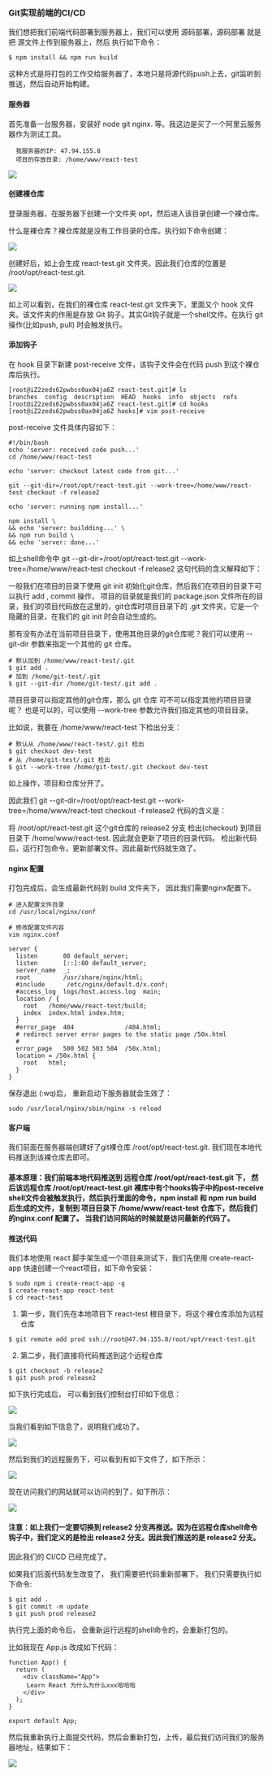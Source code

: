 
### Git实现前端的CI/CD

  我们想把我们前端代码部署到服务器上，我们可以使用 源码部署，源码部署 就是 把 源文件上传到服务器上，然后 执行如下命令：
```
$ npm install && npm run build
```
  这种方式是将打包的工作交给服务器了，本地只是将源代码push上去，git监听到推送，然后自动开始构建。

#### 服务器

  首先准备一台服务器，安装好 node git nginx. 等。我这边是买了一个阿里云服务器作为测试工具。
```
  我服务器的IP: 47.94.155.8
  项目的存放目录: /home/www/react-test
```
<img src="https://raw.githubusercontent.com/kongzhi0707/front-end-learn/master/autoDeployment/images/51.png" /> <br />

#### 创建裸仓库

  登录服务器，在服务器下创建一个文件夹 opt，然后进入该目录创建一个裸仓库。

  什么是裸仓库？裸仓库就是没有工作目录的仓库。执行如下命令创建：

<img src="https://raw.githubusercontent.com/kongzhi0707/front-end-learn/master/autoDeployment/images/52.png" /> <br />

  创建好后，如上会生成 react-test.git 文件夹。因此我们仓库的位置是 /root/opt/react-test.git.

<img src="https://raw.githubusercontent.com/kongzhi0707/front-end-learn/master/autoDeployment/images/53.png" /> <br />

  如上可以看到，在我们的裸仓库 react-test.git 文件夹下，里面又个 hook 文件夹。该文件夹的作用是存放 Git 钩子。其实Git钩子就是一个shell文件。在执行 git 操作(比如push, pull) 时会触发执行。

#### 添加钩子

  在 hook 目录下新建 post-receive 文件，该钩子文件会在代码 push 到这个裸仓库后执行。
```
[root@iZ2zeds62pwbss0ax04ja6Z react-test.git]# ls
branches  config  description  HEAD  hooks  info  objects  refs
[root@iZ2zeds62pwbss0ax04ja6Z react-test.git]# cd hooks
[root@iZ2zeds62pwbss0ax04ja6Z hooks]# vim post-receive
```
  post-receive 文件具体内容如下：
```
#!/bin/bash
echo 'server: received code push...'
cd /home/www/react-test

echo 'server: checkout latest code from git...'

git --git-dir=/root/opt/react-test.git --work-tree=/home/www/react-test checkout -f release2

echo 'server: running npm install...'

npm install \
&& echo 'server: buildding...' \
&& npm run build \
&& echo 'server: done...'
```
  如上shell命令中 git --git-dir=/root/opt/react-test.git --work-tree=/home/www/react-test checkout -f release2 这句代码的含义解释如下：

  一般我们在项目的目录下使用 git init 初始化git仓库，然后我们在项目的目录下可以执行 add , commit 操作， 项目的目录就是我们的 package.json 文件所在的目录，我们的项目代码放在这里的，git仓库时项目目录下的 .git 文件夹，它是一个隐藏的目录，在我们的 git init 时会自动生成的。

  那有没有办法在当前项目目录下，使用其他目录的git仓库呢？我们可以使用 --git-dir 参数来指定一个其他的 git 仓库。
```
# 默认加到 /home/www/react-test/.git
$ git add .
# 加到 /home/git-test/.git
$ git --git-dir /home/git-test/.git add .
```
  项目目录可以指定其他的git仓库，那么 git 仓库 可不可以指定其他的项目目录呢？ 也是可以的，可以使用 --work-tree 参数允许我们指定其他的项目目录。

  比如说，我要在 /home/www/react-test 下检出分支：
```
# 默认从 /home/www/react-test/.git 检出
$ git checkout dev-test
# 从 /home/git-test/.git 检出
$ git --work-tree /home/git-test/.git checkout dev-test
```
  如上操作，项目和仓库分开了。

  因此我们 git --git-dir=/root/opt/react-test.git --work-tree=/home/www/react-test checkout -f release2 代码的含义是：

  将 /root/opt/react-test.git 这个git仓库的 release2 分支 检出(checkout) 到项目目录下 /home/www/react-test. 因此就会更新了项目的目录代码。
  检出新代码后，运行打包命令，更新部署文件。因此最新代码就生效了。

#### nginx 配置

  打包完成后，会生成最新代码到 build 文件夹下， 因此我们需要nginx配置下。
```
# 进入配置文件目录
cd /usr/local/nginx/conf

# 修改配置文件内容
vim nginx.conf
```
```
server {
  listen       80 default_server;
  listen       [::]:80 default_server;
  server_name  _;
  root         /usr/share/nginx/html;
  #include      /etc/nginx/default.d/x.conf;
  #access_log  logs/host.access.log  main;
  location / {
    root   /home/www/react-test/build;
    index  index.html index.htm;
  }
  #error_page  404              /404.html;
  # redirect server error pages to the static page /50x.html
  #
  error_page   500 502 503 504  /50x.html;
  location = /50x.html {
    root   html;
  }
}
```
保存退出 (:wq)后， 重新启动下服务器就会生效了：
```
sudo /usr/local/nginx/sbin/nginx -s reload
```
#### 客户端

我们前面在服务器端创建好了git裸仓库 /root/opt/react-test.git. 我们现在本地代码推送到该裸仓库去即可。

#### 基本原理：我们前端本地代码推送到 远程仓库 /root/opt/react-test.git 下， 然后该远程仓库 /root/opt/react-test.git 裸库中有个hooks钩子中的post-receive shell文件会被触发执行，然后执行里面的命令，npm install 和 npm run build 后生成的文件，复制到 项目目录下 /home/www/react-test 仓库下，然后我们的nginx.conf 配置了。 当我们访问网站的时候就是访问最新的代码了。

#### 推送代码

  我们本地使用 react 脚手架生成一个项目来测试下，我们先使用 create-react-app 快速创建一个react项目，如下命令安装：
```
$ sudo npm i create-react-app -g
$ create-react-app react-test
$ cd react-test
```
1) 第一步，我们先在本地项目下 react-test 根目录下，将这个裸仓库添加为远程仓库
```
$ git remote add prod ssh://root@47.94.155.8/root/opt/react-test.git
```
2) 第二步，我们直接将代码推送到这个远程仓库
```
$ git checkout -b release2
$ git push prod release2
```
如下执行完成后， 可以看到我们控制台打印如下信息：

<img src="https://raw.githubusercontent.com/kongzhi0707/front-end-learn/master/autoDeployment/images/54.png" /> <br />

当我们看到如下信息了，说明我们成功了。

<img src="https://raw.githubusercontent.com/kongzhi0707/front-end-learn/master/autoDeployment/images/55.png" /> <br />

然后到我们的远程服务下，可以看到有如下文件了，如下所示：

<img src="https://raw.githubusercontent.com/kongzhi0707/front-end-learn/master/autoDeployment/images/56.png" /> <br />

现在访问我们的网站就可以访问的到了，如下所示：

<img src="https://raw.githubusercontent.com/kongzhi0707/front-end-learn/master/autoDeployment/images/57.png" /> <br />

#### 注意：如上我们一定要切换到 release2 分支再推送。因为在远程仓库shell命令钩子中，我们定义的是检出 release2 分支。因此我们推送的是 release2 分支。
因此我们的 CI/CD 已经完成了。

如果我们后面代码发生改变了， 我们需要把代码重新部署下， 我们只需要执行如下命令:
```
$ git add .
$ git commit -m update
$ git push prod release2
```
执行完上面的命令后， 会重新运行远程的shell命令的，会重新打包的。

比如我现在 App.js 改成如下代码：
```
function App() {
  return (
    <div className="App">
     Learn React 为什么为什么xxx哈哈哈
    </div>
  );
}

export default App;
```
然后我重新执行上面提交代码，然后会重新打包，上传，最后我们访问我们的服务器地址，结果如下：

<img src="https://raw.githubusercontent.com/kongzhi0707/front-end-learn/master/autoDeployment/images/58.png" /> <br />














